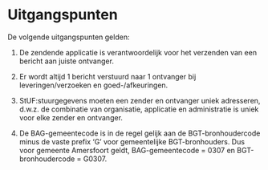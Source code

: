 Uitgangspunten
==============

De volgende uitgangspunten gelden:

1.  De zendende applicatie is verantwoordelijk voor het verzenden van een
    bericht aan juiste ontvanger.

2.  Er wordt altijd 1 bericht verstuurd naar 1 ontvanger bij
    leveringen/verzoeken en goed-/afkeuringen.

3.  StUF:stuurgegevens moeten een zender en ontvanger uniek adresseren, d.w.z.
    de combinatie van organisatie, applicatie en administratie is uniek voor
    elke zender en ontvanger.

4.  De BAG-gemeentecode is in de regel gelijk aan de BGT-bronhoudercode minus de
    vaste prefix ‘G’ voor gemeentelijke BGT-bronhouders. Dus voor gemeente
    Amersfoort geldt, BAG-gemeentecode = 0307 en BGT-bronhoudercode = G0307.
